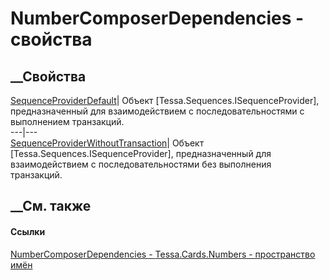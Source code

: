 # NumberComposerDependencies - свойства
##  __Свойства
[SequenceProviderDefault](P_Tessa_Cards_Numbers_NumberComposerDependencies_SequenceProviderDefault.htm)|
Объект [Tessa.Sequences.ISequenceProvider], предназначенный для
взаимодействием с последовательностями с выполнением транзакций.  
---|---  
[SequenceProviderWithoutTransaction](P_Tessa_Cards_Numbers_NumberComposerDependencies_SequenceProviderWithoutTransaction.htm)|
Объект [Tessa.Sequences.ISequenceProvider], предназначенный для
взаимодействием с последовательностями без выполнения транзакций.  
## __См. также
#### Ссылки
[NumberComposerDependencies -
](T_Tessa_Cards_Numbers_NumberComposerDependencies.htm)
[Tessa.Cards.Numbers - пространство имён](N_Tessa_Cards_Numbers.htm)
